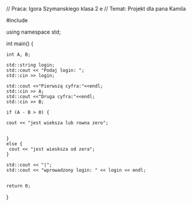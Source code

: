 // Praca: Igora Szymanskiego klasa 2 e
// Temat: Projekt dla pana Kamila

#include <iostream>


using namespace std;

int main() {
    
    int A, B;
    
    std::string login;
    std::cout << "Podaj login: ";
    std::cin >> login;
    
    std::cout <<"Pierwszą cyfra:"<<endl;
    std::cin >> A;
    std::cout <<"Druga cyfra:"<<endl;
    std::cin >> B;
    
    if (A - B > 0) {
    
    cout << "jest wieksza lub rowna zero";
    
    
    }
    else {
     cout << "jest wiesksza od zera";
    }
    
    std::cout << "|";
    std::cout << "wprowadzony login: " << login << endl;

    
    return 0;
}

